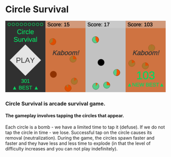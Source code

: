 # Circle Survival
![](https://raw.githubusercontent.com/Puebebe/CircleSurvival/master/circle_survival.png)

### Circle Survival is arcade survival game.

#### The gameplay involves tapping the circles that appear.
Each circle is a bomb - we have a limited time to tap it (defuse). If we do not tap the circle in time - we lose. Successful tap on the circle causes its removal (neutralization). During the game, the circles spawn faster and faster and they have less and less time to explode (in that the level of difficulty increases and you can not play indefinitely).

